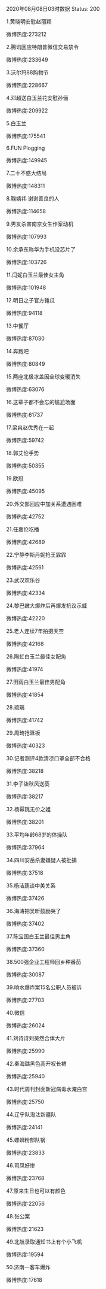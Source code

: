 2020年08月08日03时数据
Status: 200

1.黄晓明安慰赵丽颖

微博热度:273212

2.腾讯回应特朗普微信交易禁令

微博热度:233649

3.沃尔玛88购物节

微博热度:228667

4.邓超送白玉兰花安慰孙俪

微博热度:209922

5.白玉兰

微博热度:175541

6.FUN Plogging

微博热度:149945

7.二十不惑大结局

微博热度:148311

8.鞠婧祎 谢谢善良的人

微博热度:114658

9.男友杀害南京女生作案动机

微博热度:107993

10.余承东称华为手机没芯片了

微博热度:103726

11.闫妮白玉兰最佳女主角

微博热度:101948

12.明日之子官方锤瓜

微博热度:94118

13.中餐厅

微博热度:87030

14.奔跑吧

微博热度:80849

15.两座北极冰盖因全球变暖消失

微博热度:63076

16.这辈子都不会忘的尴尬场面

微博热度:61737

17.梁爽赵优秀在一起

微博热度:59742

18.郭艾伦手势

微博热度:50355

19.欧冠

微博热度:45095

20.外交部回应中加关系遭遇困难

微博热度:42752

21.任嘉伦吃播

微博热度:42689

22.宁静李斯丹妮抢王霏霏

微博热度:42561

23.武汉欢乐谷

微博热度:42334

24.黎巴嫩大爆炸后再爆发抗议示威

微博热度:42220

25.老人连续7年拍摄天空

微博热度:42168

26.陶虹白玉兰最佳女配角

微博热度:41974

27.田雨白玉兰最佳男配角

微博热度:41854

28.琉璃

微博热度:41742

29.周琦抢篮板

微博热度:40323

30.记者测评4款清凉口罩全部不合格

微博热度:38218

31.李子柒秋风送葵

微博热度:38217

32.杨幂跳无价之姐

微博热度:38201

33.平均年龄68岁的体操队

微博热度:37964

34.四川安岳杀妻嫌疑人被批捕

微博热度:37518

35.杨洁篪谈中美关系

微博热度:37426

36.海涛把吴昕鼓励哭了

微博热度:37402

37.陈宝国白玉兰最佳男主角

微博热度:37360

38.500强企业工程师回乡种番茄

微博热度:30087

39.响水爆炸案15名公职人员被诉

微博热度:27703

40.微信

微博热度:26024

41.刘诗诗刘昊然合体大片

微博热度:25990

42.秦海璐黑色高开衩长裙

微博热度:25940

43.时代周刊封面新冠病毒水淹白宫

微博热度:25750

44.辽宁队淘汰新疆队

微博热度:24141

45.螺蛳粉部队锅

微博热度:23833

46.司凤好惨

微博热度:23768

47.原来生日也可以有颜色

微博热度:22056

48.张公案

微博热度:21623

49.北航录取通知书上有个小飞机

微博热度:19594

50.济南一客车爆炸

微博热度:17618

